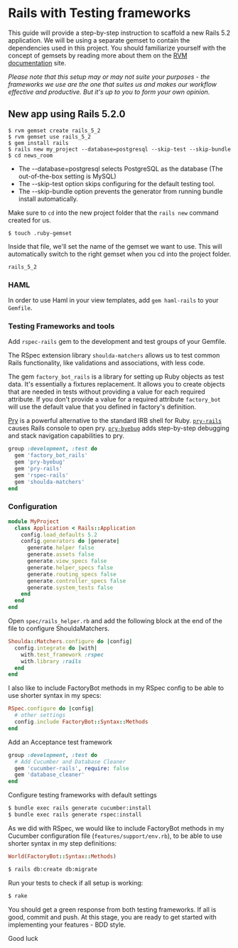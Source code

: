 # Rails with Testing frameworks
This guide will provide a step-by-step instruction to scaffold a new Rails 5.2 application. We will be using a separate gemset to contain the dependencies used in this project. You should familiarize yourself with the concept of gemsets by reading more about them on the [RVM documentation](https://rvm.io/gemsets/basics) site. 

_Please note that this setup may or may not suite your purposes - the frameworks we use are the one that suites us and makes our workflow effective and productive. But it's up to you to form your own opinion._ 

## New app using Rails 5.2.0

```
$ rvm gemset create rails_5_2
$ rvm gemset use rails_5_2
$ gem install rails
$ rails new my_project --database=postgresql --skip-test --skip-bundle
$ cd news_room
```

* The --database=postgresql selects PostgreSQL as the database (The out-of-the-box setting is MySQL)
* The --skip-test option skips configuring for the default testing tool.
* The --skip-bundle option prevents the generator from running bundle install automatically.

Make sure to `cd` into the new project folder that the `rails new` command created for us. 

```
$ touch .ruby-gemset
```
Inside that file, we'll set the name of the gemset we want to use. This will automatically switch to the right gemset when you cd into the project folder.

```
rails_5_2
```

### HAML
In order to use Haml in your view templates, add `gem haml-rails` to your `Gemfile`. 

### Testing Frameworks and tools

Add `rspec-rails` gem to the development and test groups of your Gemfile.

The RSpec extension library `shoulda-matchers` allows us to test common Rails functionality, like validations and associations, with less code.

The gem `factory_bot_rails` is a library for setting up Ruby objects as test data. It's essentially a fixtures replacement. It allows you to create objects that are needed in tests without providing a value for each required attribute. If you don't provide a value for a required attribute `factory_bot` will use the default value that you defined in factory's definition.

[Pry](https://github.com/pry/pry) is a powerful alternative to the standard IRB shell for Ruby. [`pry-rails`](https://github.com/rweng/pry-rails) causes Rails console to open pry. [`pry-byebug`](https://github.com/deivid-rodriguez/pry-byebug) adds step-by-step debugging and stack navigation capabilities to pry. 


```ruby
group :development, :test do
  gem 'factory_bot_rails'
  gem 'pry-byebug'
  gem 'pry-rails'
  gem 'rspec-rails'
  gem 'shoulda-matchers'
end
```

### Configuration

```ruby
module MyProject
  class Application < Rails::Application
    config.load_defaults 5.2
    config.generators do |generate|
      generate.helper false
      generate.assets false
      generate.view_specs false
      generate.helper_specs false
      generate.routing_specs false
      generate.controller_specs false
      generate.system_tests false
    end
  end
end
```

Open `spec/rails_helper.rb` and add the following block at the end of the file to configure ShouldaMatchers.

```ruby
Shoulda::Matchers.configure do |config|
  config.integrate do |with|
    with.test_framework :rspec
    with.library :rails 
  end
end
```

I also like to include FactoryBot methods in my RSpec config to be able to use shorter syntax in my specs:

```ruby
RSpec.configure do |config|
  # other settings 
  config.include FactoryBot::Syntax::Methods
end
```

Add an Acceptance test framework

```ruby
group :development, :test do
  # Add Cucumber and Database Cleaner
  gem 'cucumber-rails', require: false
  gem 'database_cleaner'
end
```

Configure testing frameworks with default settings
```bash
$ bundle exec rails generate cucumber:install
$ bundle exec rails generate rspec:install
```

As we did with RSpec, we would like to include FactoryBot methods in my Cucumber configuration file (`features/support/env.rb`), to be able to use shorter syntax in my step definitions:

```ruby 
World(FactoryBot::Syntax::Methods)
```

```bash
$ rails db:create db:migrate
```

Run your tests to check if all setup is working:

```bash
$ rake
```

You should get a green response from both testing frameworks. 
If all is good, commit and push. At this stage, you are ready to get started with implementing your features - BDD style.

Good luck